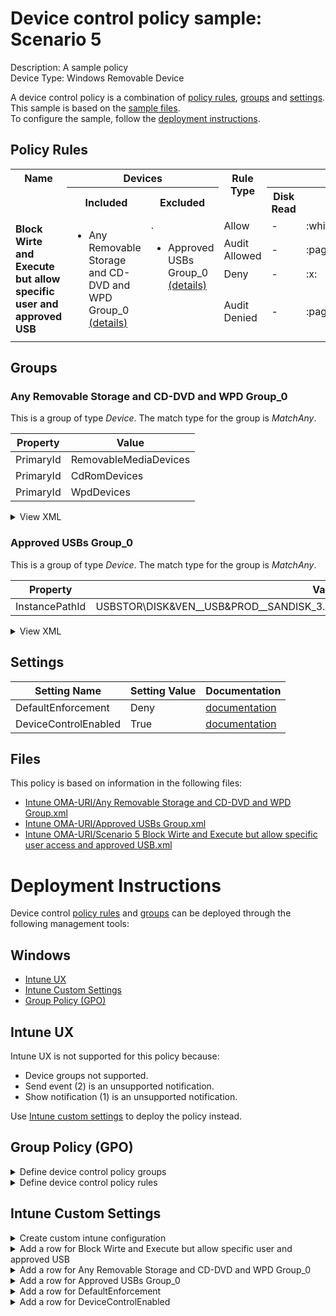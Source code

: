 # Device control policy sample: Scenario 5

Description: A sample policy              
Device Type: Windows Removable Device

A device control policy is a combination of [policy rules](#policy-rules), [groups](#groups) and [settings](#settings).  
This sample is based on the [sample files](#files).  
To configure the sample, follow the [deployment instructions](#deployment-instructions).  

## Policy Rules


<table>
    <tr>
        <th rowspan="2" valign="top">Name</th>
        <th colspan="2" valign="top">Devices</th>
        <th rowspan="2" valign="top">Rule Type</th>
        <th colspan="6" valign="top"><center>Access</center></th>
        <th rowspan="2" valign="top">Notification</th>
        <th rowspan="2" valign="top">Conditions</th>
    </tr>
    <tr>
        <th>Included</th>
        <th>Excluded</th>
        <th>Disk Read</th>
		<th>Disk Write</th>
		<th>Disk Execute</th>
		<th>File Read</th>
		<th>File Write</th>
		<th>File Execute</th></tr><tr>
            <td rowspan="4"><b>Block Wirte and Execute but allow specific user and approved USB</b></td>
            <td rowspan="4 valign="top">
                <ul><li>Any Removable Storage and CD-DVD and WPD Group_0<a href="#any-removable-storage-and-cd-dvd-and-wpd-group_0" title="MatchAny {'PrimaryId': 'WpdDevices'}"> (details)</a></ul>
            </td>
            <td rowspan="4" valign="top">.
                <ul><li>Approved USBs Group_0<a href="#approved-usbs-group_0" title="MatchAny {'InstancePathId': 'USBSTOR\\DISK&VEN__USB&PROD__SANDISK_3.2GEN1&REV_1.00\\03003324080520232521&*'}"> (details)</a></ul>
            </td>
            <td>Allow</td>
            <td>-</td>
            <td>:white_check_mark:</td>
            <td>:white_check_mark:</td>
            <td>-</td>
            <td>-</td>
            <td>-</td>
            <td>None (0)</td> 
            <td>
                <details>
                <summary>View</summary>
                User condition: xxxxxxxx<br>
                Parameters: 
                <ul>
                </ul>
                </details></td>
        </tr><tr>
            <td>Audit Allowed</td>
            <td>-</td>
            <td>:page_facing_up:</td>
            <td>:page_facing_up:</td>
            <td>-</td>
            <td>-</td>
            <td>-</td>
            <td>Send event (2)</td>
            <td> 
                <details>
                <summary>View</summary>
                User Condition: xxxxxxxx<br>
                Parameters: 
                <ul>
                </ul>
                </details></td>
        </tr><tr>
            <td>Deny</td>
            <td>-</td>
            <td>:x:</td>
            <td>:x:</td>
            <td>-</td>
            <td>-</td>
            <td>-</td>
            <td>None (0)</td>
            <td> 
                <center>-</center></td>
        </tr><tr>
            <td>Audit Denied</td>
            <td>-</td>
            <td>:page_facing_up:</td>
            <td>:page_facing_up:</td>
            <td>-</td>
            <td>-</td>
            <td>-</td>
            <td>Show notification and Send event (3)</td>
            <td> 
                <center>-</center></td>
        </tr></table>


## Groups


### Any Removable Storage and CD-DVD and WPD Group_0



This is a group of type *Device*. 
The match type for the group is *MatchAny*.


|  Property | Value |
|-----------|-------|
| PrimaryId | RemovableMediaDevices |
| PrimaryId | CdRomDevices |
| PrimaryId | WpdDevices |





<details>
<summary>View XML</summary>

```xml
<Group Id="{9b28fae8-72f7-4267-a1a5-685f747a7146}" Type="Device">
	<!-- ./Vendor/MSFT/Defender/Configuration/DeviceControl/PolicyGroups/%7B9b28fae8-72f7-4267-a1a5-685f747a7146%7D/GroupData -->
	<Name>Any Removable Storage and CD-DVD and WPD Group_0</Name>
	<MatchType>MatchAny</MatchType>
	<DescriptorIdList>
		<PrimaryId>RemovableMediaDevices</PrimaryId>
		<PrimaryId>CdRomDevices</PrimaryId>
		<PrimaryId>WpdDevices</PrimaryId>
	</DescriptorIdList>
</Group>
```
</details>

### Approved USBs Group_0



This is a group of type *Device*. 
The match type for the group is *MatchAny*.


|  Property | Value |
|-----------|-------|
| InstancePathId | USBSTOR\DISK&VEN__USB&PROD__SANDISK_3.2GEN1&REV_1.00\03003324080520232521&* |





<details>
<summary>View XML</summary>

```xml
<Group Id="{65fa649a-a111-4912-9294-fb6337a25038}" Type="Device">
	<!-- ./Vendor/MSFT/Defender/Configuration/DeviceControl/PolicyGroups/%7B65fa649a-a111-4912-9294-fb6337a25038%7D/GroupData -->
	<Name>Approved USBs Group_0</Name>
	<MatchType>MatchAny</MatchType>
	<DescriptorIdList>
		<InstancePathId>USBSTOR\DISK&amp;VEN__USB&amp;PROD__SANDISK_3.2GEN1&amp;REV_1.00\03003324080520232521&amp;*</InstancePathId>
	</DescriptorIdList>
</Group>
```
</details>


## Settings
| Setting Name |  Setting Value | Documentation |
|--------------|----------------|---------------|
DefaultEnforcement | Deny | [documentation](https://learn.microsoft.com/en-us/windows/client-management/mdm/defender-csp#configurationdefaultenforcement) |
DeviceControlEnabled | True | [documentation](https://learn.microsoft.com/en-us/windows/client-management/mdm/defender-csp#configurationdevicecontrolenabled) |


## Files
This policy is based on information in the following files:

- [Intune OMA-URI/Any Removable Storage and CD-DVD and WPD Group.xml](Intune%20OMA-URI/Any%20Removable%20Storage%20and%20CD-DVD%20and%20WPD%20Group.xml)
- [Intune OMA-URI/Approved USBs Group.xml](Intune%20OMA-URI/Approved%20USBs%20Group.xml)
- [Intune OMA-URI/Scenario 5 Block Wirte and Execute but allow specific user access and approved USB.xml](Intune%20OMA-URI/Scenario%205%20Block%20Wirte%20and%20Execute%20but%20allow%20specific%20user%20access%20and%20approved%20USB.xml)


# Deployment Instructions

Device control [policy rules](#policy-rules) and [groups](#groups) can be deployed through the following management tools:


## Windows
- [Intune UX](#intune-ux)
- [Intune Custom Settings](#intune-custom-settings)
- [Group Policy (GPO)](#group-policy-gpo)





## Intune UX

Intune UX is not supported for this policy because:
- Device groups not supported.
- Send event (2) is an unsupported notification.
- Show notification (1) is an unsupported notification.

Use [Intune custom settings](#intune-custom-settings) to deploy the policy instead.


## Group Policy (GPO)
<details>
<summary>Define device control policy groups</summary>

   1. Go to Computer Configuration > Administrative Templates > Windows Components > Microsoft Defender Antivirus > Device Control > Define device control policy groups.
   2. Save the XML below to a network share.
```xml
<Groups>
	<Group Id="{9b28fae8-72f7-4267-a1a5-685f747a7146}" Type="Device">
		<!-- ./Vendor/MSFT/Defender/Configuration/DeviceControl/PolicyGroups/%7B9b28fae8-72f7-4267-a1a5-685f747a7146%7D/GroupData -->
		<Name>Any Removable Storage and CD-DVD and WPD Group_0</Name>
		<MatchType>MatchAny</MatchType>
		<DescriptorIdList>
			<PrimaryId>RemovableMediaDevices</PrimaryId>
			<PrimaryId>CdRomDevices</PrimaryId>
			<PrimaryId>WpdDevices</PrimaryId>
		</DescriptorIdList>
	</Group>
	<Group Id="{65fa649a-a111-4912-9294-fb6337a25038}" Type="Device">
		<!-- ./Vendor/MSFT/Defender/Configuration/DeviceControl/PolicyGroups/%7B65fa649a-a111-4912-9294-fb6337a25038%7D/GroupData -->
		<Name>Approved USBs Group_0</Name>
		<MatchType>MatchAny</MatchType>
		<DescriptorIdList>
			<InstancePathId>USBSTOR\DISK&amp;VEN__USB&amp;PROD__SANDISK_3.2GEN1&amp;REV_1.00\03003324080520232521&amp;*</InstancePathId>
		</DescriptorIdList>
	</Group>
</Groups>
```
   3. In the Define device control policy groups window, select *Enabled* and specify the network share file path containing the XML groups data.
</details>

<details>
<summary>Define device control policy rules</summary>
 
  1. Go to Computer Configuration > Administrative Templates > Windows Components > Microsoft Defender Antivirus > Device Control > Define device control policy rules.
  2. Save the XML below to a network share.
```xml
<PolicyRules>
	<PolicyRule Id="{83c390b6-b01e-4d83-8834-c8015a2316f2}" >
		<!-- ./Vendor/MSFT/Defender/Configuration/DeviceControl/PolicyRules/%7B83c390b6-b01e-4d83-8834-c8015a2316f2%7D/RuleData -->
		<Name>Block Wirte and Execute but allow specific user and approved USB</Name>
		<IncludedIdList>
			<GroupId>{9b28fae8-72f7-4267-a1a5-685f747a7146}</GroupId>
		</IncludedIdList>
		<ExcludedIdList>
			<GroupId>{65fa649a-a111-4912-9294-fb6337a25038}</GroupId>
		</ExcludedIdList>
		<Entry Id="{5d660ff3-a19f-47ae-8779-ca6a989d9780}">
			<Type>Allow</Type>
			<AccessMask>6</AccessMask>
			<Options>0</Options>
			<Sid>xxxxxxxx</Sid>
		</Entry>
		<Entry Id="{f9f6d219-1332-4c64-b6cb-2e14c65cd243}">
			<Type>AuditAllowed</Type>
			<AccessMask>6</AccessMask>
			<Options>2</Options>
			<Sid>xxxxxxxx</Sid>
		</Entry>
		<Entry Id="{07234f5c-304f-4073-a332-2434cd269816}">
			<Type>Deny</Type>
			<AccessMask>6</AccessMask>
			<Options>0</Options>
		</Entry>
		<Entry Id="{b2827dd5-db81-48d8-8cde-fb2c84a8367f}">
			<Type>AuditDenied</Type>
			<AccessMask>6</AccessMask>
			<Options>3</Options>
		</Entry>
	</PolicyRule>
</PolicyRules>
```
  3. In the Define device control policy rules window, select *Enabled*, and enter the network share file path containing the XML rules data.
</details>

## Intune Custom Settings

<details>
<summary>Create custom intune configuration</summary>

   1. Navigate to Devices > Configuration profiles
   2. Click Create (New Policy)
   3. Select Platform "Windows 10 and Later"
   4. Select Profile "Templates"
   5. Select Template Name "Custom"
   6. Click "Create"
   7. Under Name, enter **
   8. Optionally, enter a description
   9. Click "Next" 
</details>
<details>
<summary>Add a row for Block Wirte and Execute but allow specific user and approved USB</summary>  
   
   1. Click "Add"
   2. For Name, enter *Block Wirte and Execute but allow specific user and approved USB*
   3. For Description, enter **
   4. For OMA-URI, enter  *./Vendor/MSFT/Defender/Configuration/DeviceControl/PolicyRules/%7B83c390b6-b01e-4d83-8834-c8015a2316f2%7D/RuleData*
   5. For Data type, select *String (XML File)*
   
        
   6. For Custom XML, select  *.\Intune OMA-URI\Scenario 5 Block Wirte and Execute but allow specific user access and approved USB.xml*
         
   
   7. Click "Save"
</details>
<details>
<summary>Add a row for Any Removable Storage and CD-DVD and WPD Group_0</summary>  
   
   1. Click "Add"
   2. For Name, enter *Any Removable Storage and CD-DVD and WPD Group_0*
   3. For Description, enter **
   4. For OMA-URI, enter  *./Vendor/MSFT/Defender/Configuration/DeviceControl/PolicyGroups/%7B9b28fae8-72f7-4267-a1a5-685f747a7146%7D/GroupData*
   5. For Data type, select *String (XML File)*
   
        
   6. For Custom XML, select  *.\Intune OMA-URI\Any Removable Storage and CD-DVD and WPD Group.xml*
         
   
   7. Click "Save"
</details>
<details>
<summary>Add a row for Approved USBs Group_0</summary>  
   
   1. Click "Add"
   2. For Name, enter *Approved USBs Group_0*
   3. For Description, enter **
   4. For OMA-URI, enter  *./Vendor/MSFT/Defender/Configuration/DeviceControl/PolicyGroups/%7B65fa649a-a111-4912-9294-fb6337a25038%7D/GroupData*
   5. For Data type, select *String (XML File)*
   
        
   6. For Custom XML, select  *.\Intune OMA-URI\Approved USBs Group.xml*
         
   
   7. Click "Save"
</details>
<details>
<summary>Add a row for DefaultEnforcement</summary>  
   
   1. Click "Add"
   2. For Name, enter *DefaultEnforcement*
   3. For Description, enter **
   4. For OMA-URI, enter  *./Vendor/MSFT/Defender/Configuration/DefaultEnforcement*
   5. For Data type, select *Integer*
   
   7. For Value, enter *2*
   
   7. Click "Save"
</details>
<details>
<summary>Add a row for DeviceControlEnabled</summary>  
   
   1. Click "Add"
   2. For Name, enter *DeviceControlEnabled*
   3. For Description, enter **
   4. For OMA-URI, enter  *./Vendor/MSFT/Defender/Configuration/DeviceControlEnabled*
   5. For Data type, select *Integer*
   
   7. For Value, enter *1*
   
   7. Click "Save"
</details>




